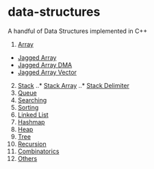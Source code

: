 # data-structures
A handful of Data Structures implemented in C++


1. [Array](#Array)
  * [Jagged Array](#Jagged-Array)
  * [Jagged Array DMA](#Jagged-Array-DMA)
  * [Jagged Array Vector](#Jagged-Array-Vector)
2. [Stack](#stack)
..* [Stack Array](#stack-array)
..* [Stack Delimiter](#stack-Delimiter)
3. [Queue](#Queue)
4. [Searching](#Searching)
5. [Sorting](#Sorting)
6. [Linked List](#Linked-List)
7. [Hashmap](#Hashmap)
8. [Heap](#Heap)
9. [Tree](#Tree)
10. [Recursion](#Recursion)
11. [Combinatorics](#Combinatorics)
12. [Others](#Others)
